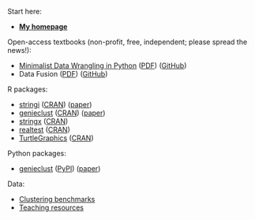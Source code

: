 Start here:

* **[My homepage](https://www.gagolewski.com/)**

Open-access textbooks (non-profit, free, independent; please spread the news!):

* [Minimalist Data Wrangling in Python](https://datawranglingpy.gagolewski.com/)
  ([PDF](https://datawranglingpy.gagolewski.com/datawranglingpy.pdf))
  ([GitHub](https://github.com/gagolews/datawranglingpy))
* Data Fusion 
  ([PDF](https://raw.githubusercontent.com/gagolews/datafusion/master/datafusion.pdf)) 
  ([GitHub](https://github.com/gagolews/datafusion))

R packages:

* [stringi](https://stringi.gagolewski.com/) 
  ([CRAN](https://cran.r-project.org/package=stringi)) 
  ([paper](https://doi.org/10.18637/jss.v103.i02))
* [genieclust](https://genieclust.gagolewski.com/)
  ([CRAN](https://cran.r-project.org/package=genieclust)) 
  ([paper](https://doi.org/10.1016/j.softx.2021.100722))
* [stringx](https://stringx.gagolewski.com/)
  ([CRAN](https://cran.r-project.org/package=stringx)) 
* [realtest](https://realtest.gagolewski.com/)
  ([CRAN](https://cran.r-project.org/package=realtest)) 
* [TurtleGraphics](https://github.com/gagolews/TurtleGraphics)
  ([CRAN](https://cran.r-project.org/package=TurtleGraphics)) 
  
Python packages:

* [genieclust](https://genieclust.gagolewski.com/) 
  ([PyPI](https://pypi.org/project/genieclust/))
  ([paper](https://doi.org/10.1016/j.softx.2021.100722))

Data:

* [Clustering benchmarks](https://github.com/gagolews/clustering_benchmarks_v1/)
* [Teaching resources](https://github.com/gagolews/teaching_data)
